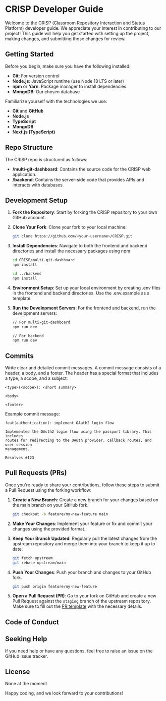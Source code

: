 # CRISP Developer Guide

Welcome to the CRISP (Classroom Repository Interaction and Status Platform) developer guide. We appreciate your interest in contributing to our project! This guide will help you get started with setting up the project, making changes, and submitting those changes for review.

## Getting Started

Before you begin, make sure you have the following installed:

- **Git**: For version control
- **Node.js**: JavaScript runtime (use Node 18 LTS or later)
- **npm** or **Yarn**: Package manager to install dependencies
- **MongoDB**: Our chosen database

Familiarize yourself with the technologies we use:

- **Git** and **GitHub**
- **Node.js**
- **TypeScript**
- **MongoDB**
- **Next.js (TypeScript)**

## Repo Structure

The CRISP repo is structured as follows:

- **/multi-git-dashboard**: Contains the source code for the CRISP web application.
- **/backend**: Contains the server-side code that provides APIs and interacts with databases.

## Development Setup

1. **Fork the Repository**: Start by forking the CRISP repository to your own GitHub account.

2. **Clone Your Fork**: Clone your fork to your local machine:
    ```bash
    git clone https://github.com/<your-username>/CRISP.git
    ```

3. **Install Dependencies**: Navigate to both the frontend and backend directories and install the necessary packages using npm
    ```bash
    cd CRISP/multi-git-dashboard
    npm install

    cd ../backend
    npm install
    ```

4. **Environment Setup**: Set up your local environment by creating .env files in the frontend and backend directories. Use the .env.example as a template.

5. **Run the Development Servers**: For the frontend and backend, run the development servers:
    ```bash
    // For multi-git-dashboard
    npm run dev

    // For backend
    npm run dev
    ```

## Commits

Write clear and detailed commit messages. A commit message consists of a header, a body, and a footer. The header has a special format that includes a type, a scope, and a subject:

```
<type>(<scope>): <short summary>

<body>

<footer>
```

Example commit message:

```
feat(authentication): implement OAuth2 login flow

Implemented the OAuth2 login flow using the passport library. This includes
routes for redirecting to the OAuth provider, callback routes, and user session
management.

Resolves #123
```

## Pull Requests (PRs)

Once you're ready to share your contributions, follow these steps to submit a Pull Request using the forking workflow:

1. **Create a New Branch**: Create a new branch for your changes based on the main branch on your GitHub fork.

    ```bash
    git checkout -b feature/my-new-feature main
    ```

2. **Make Your Changes**: Implement your feature or fix and commit your changes using the provided format.

3. **Keep Your Branch Updated**: Regularly pull the latest changes from the upstream repository and merge them into your branch to keep it up to date.

    ```bash
    git fetch upstream
    git rebase upstream/main
    ```

4. **Push Your Changes**: Push your branch and changes to your GitHub fork.

    ```bash
    git push origin feature/my-new-feature
    ```

5. **Open a Pull Request (PR)**: Go to your fork on GitHub and create a new Pull Request against the `staging` branch of the upstream repository. Make sure to fill out the [PR template](https://github.com/NUS-CRISP/CRISP/blob/main/pull_request_template.md) with the necessary details.

## Code of Conduct

## Seeking Help

If you need help or have any questions, feel free to raise an issue on the GitHub issue tracker.

## License

None at the moment

Happy coding, and we look forward to your contributions!
